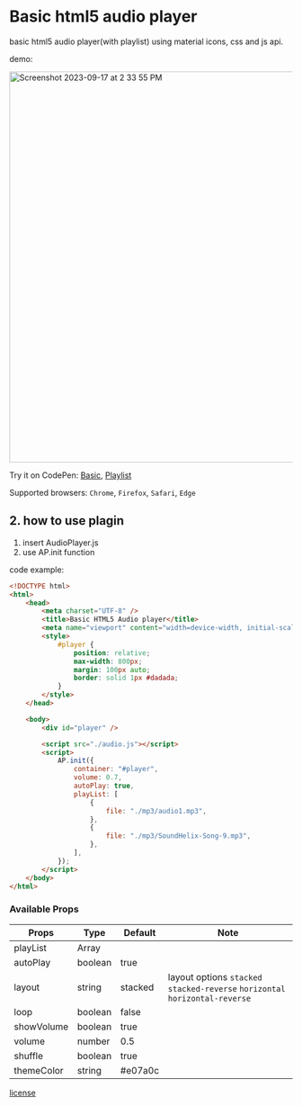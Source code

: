 # Basic html5 audio player

basic html5 audio player(with playlist) using material icons, css and js api.

demo:

<img width="695" alt="Screenshot 2023-09-17 at 2 33 55 PM" src="https://github.com/imbillal/basic-html5-audio-player/assets/20609150/4d1e61a2-22ba-4d5c-9970-cf888c57436a">


Try it on CodePen: [Basic](https://codepen.io/lhz516/pen/dyGpmgP), [Playlist](https://codepen.io/lhz516/pen/ZExvXjx)

Supported browsers: `Chrome`, `Firefox`, `Safari`, `Edge`

## 2. how to use plagin

1. insert AudioPlayer.js
2. use AP.init function

code example:

```html
<!DOCTYPE html>
<html>
    <head>
        <meta charset="UTF-8" />
        <title>Basic HTML5 Audio player</title>
        <meta name="viewport" content="width=device-width, initial-scale=1" />
        <style>
            #player {
                position: relative;
                max-width: 800px;
                margin: 100px auto;
                border: solid 1px #dadada;
            }
        </style>
    </head>

    <body>
        <div id="player" />

        <script src="./audio.js"></script>
        <script>
            AP.init({
                container: "#player",
                volume: 0.7,
                autoPlay: true,
                playList: [
                    {
                        file: "./mp3/audio1.mp3",
                    },
                    {
                        file: "./mp3/SoundHelix-Song-9.mp3",
                    },
                ],
            });
        </script>
    </body>
</html>
```

### Available Props

| Props      | Type    | Default | Note                                                                         |
| ---------- | ------- | ------- | ---------------------------------------------------------------------------- |
| playList   | Array   |         |
| autoPlay   | boolean | true    |                                                                              |
| layout     | string  | stacked | layout options `stacked` `stacked-reverse` `horizontal` `horizontal-reverse` |
| loop       | boolean | false   |                                                                              |
| showVolume | boolean | true    |                                                                              |
| volume     | number  | 0.5     |                                                                              |
| shuffle    | boolean | true    |                                                                              |
| themeColor | string  | #e07a0c |                                                                              |


[license](https://github.com/likev/html5-audio-player/blob/master/license.txt)
